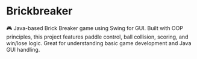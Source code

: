 # Brickbreaker
 🎮 Java-based Brick Breaker game using Swing for GUI. Built with OOP principles, this project features paddle control, ball collision, scoring, and win/lose logic. Great for understanding basic game development and Java GUI handling.
